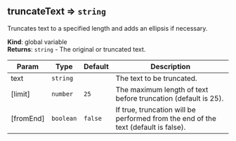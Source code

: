 <a name="truncateText"></a>

## truncateText ⇒ <code>string</code>
Truncates text to a specified length and adds an ellipsis if necessary.

**Kind**: global variable  
**Returns**: <code>string</code> - The original or truncated text.  

| Param | Type | Default | Description |
| --- | --- | --- | --- |
| text | <code>string</code> |  | The text to be truncated. |
| [limit] | <code>number</code> | <code>25</code> | The maximum length of text before truncation (default is 25). |
| [fromEnd] | <code>boolean</code> | <code>false</code> | If true, truncation will be performed from the end of the text (default is false). |


